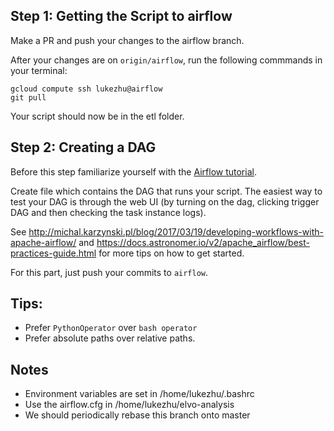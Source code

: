 ## Step 1: Getting the Script to airflow

Make a PR and push your changes to the airflow branch.

After your changes are on `origin/airflow`, run the following commmands in your terminal:

```
gcloud compute ssh lukezhu@airflow
git pull
```

Your script should now be in the etl folder.

## Step 2: Creating a DAG

Before this step familiarize yourself with the
[Airflow tutorial](https://airflow.apache.org/tutorial.html).

Create file which contains the DAG that runs your script. The
easiest way to test your DAG is through the web UI (by turning on
the dag, clicking trigger DAG and then checking the task instance logs).

See http://michal.karzynski.pl/blog/2017/03/19/developing-workflows-with-apache-airflow/
and https://docs.astronomer.io/v2/apache_airflow/best-practices-guide.html
for more tips on how to get started.

For this part, just push your commits to `airflow`.


## Tips:
- Prefer `PythonOperator` over `bash operator`
- Prefer absolute paths over relative paths.


## Notes

- Environment variables are set in /home/lukezhu/.bashrc
- Use the airflow.cfg in /home/lukezhu/elvo-analysis
- We should periodically rebase this branch onto master